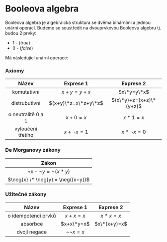 # Booleova algebra

Booleova algebra je algebraická struktura se dvěma binárními a jednou unární operací. Budeme se soustředit na dvouprvkovou Booleovu algebru tj. budou 2 prvky: 
- $1$ - ($true$)
- $0$ - ($false$)

Má následující unární operace:

### Axiomy
| Název | Exprese 1 | Exprese 2 |
|:-----:|:-------:|:-:|
| komutativní | $x+y=y+x$ | $x\*y=y\*x$
| distrubutivní | $(x+y)\*z=x\*z+y\*z$ | $(x\*y)+z=(x+z)\*(y+z)$ |
| o neutralitě 0 a 1 | $x+0=x$ | $x*1=x$ |
| vyloučení třetího | $x+\neg{x} = 1$ | $x*\neg{x} = 0$ |

### De Morganovy zákony
| Zákon |
|:-----:|
|$\neg{x} + \neg{y} = \neg({x*y})$
|$\neg{x} \* \neg{y} = \neg({x+y})$

### Užitečné zákony
|Název| Exprese 1 | Exprese 2 |
|:-----:|:-------:|:-:|
| o idempotenci prvků|$x+x=x$|$x*x=x$|
| absorbce | $x+x\*y=x$ | $x\*(x+y)=x$ |
| dvojí negace | $\neg\neg{x} = x$ |

